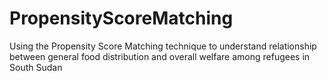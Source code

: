 # PropensityScoreMatching
Using the Propensity Score Matching technique to understand relationship between general food distribution and overall welfare among refugees in South Sudan
